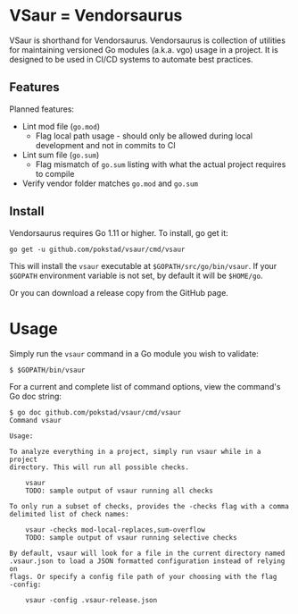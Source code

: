 # VSaur = Vendorsaurus
VSaur is shorthand for Vendorsaurus. Vendorsaurus is collection of utilities for maintaining versioned Go modules (a.k.a. vgo) usage in a project. It is designed to be used in CI/CD systems to automate best practices.

## Features
Planned features:

- Lint mod file (`go.mod`)
	- Flag local path usage - should only be allowed during local development and not in commits to CI
- Lint sum file (`go.sum`)
	- Flag mismatch of `go.sum` listing with what the actual project requires to compile
- Verify vendor folder matches `go.mod` and `go.sum`

## Install
Vendorsaurus requires Go 1.11 or higher. To install, go get it:

`go get -u github.com/pokstad/vsaur/cmd/vsaur`

This will install the `vsaur` executable at `$GOPATH/src/go/bin/vsaur`. If your `$GOPATH` environment variable is not set, by default it will be `$HOME/go`.

Or you can download a release copy from the GitHub page.

# Usage
Simply run the `vsaur` command in a Go module you wish to validate:

```
$ $GOPATH/bin/vsaur
```

For a current and complete list of command options, view the command's Go doc string:

```
$ go doc github.com/pokstad/vsaur/cmd/vsaur
Command vsaur

Usage:

To analyze everything in a project, simply run vsaur while in a project
directory. This will run all possible checks.

    vsaur
    TODO: sample output of vsaur running all checks

To only run a subset of checks, provides the -checks flag with a comma
delimited list of check names:

    vsaur -checks mod-local-replaces,sum-overflow
    TODO: sample output of vsaur running selective checks

By default, vsaur will look for a file in the current directory named
.vsaur.json to load a JSON formatted configuration instead of relying on
flags. Or specify a config file path of your choosing with the flag
-config:

    vsaur -config .vsaur-release.json
```